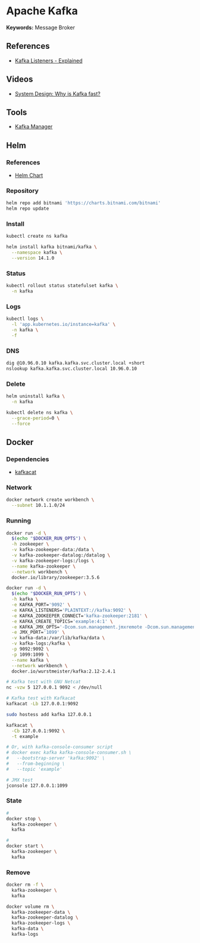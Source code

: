 # Apache Kafka

**Keywords:** Message Broker

<!--
https://medium.com/@sannidhi.s.t/dead-letter-queues-dlqs-in-kafka-afb4b6835309

https://app.pluralsight.com/library/courses/securing-kafka-cluster/table-of-contents

https://www.youtube.com/watch?v=sCkAe-Umb0o

https://www.blazemeter.com/blog/apache-kafka-how-to-load-test-with-jmeter
https://octoperf.com/blog/2020/10/30/kafka-load-testing/
https://github.com/corunet/kloadgen

https://linkedin.com/learning/apache-kafka-essential-training-building-scalable-applications/why-are-kafka-skills-so-high-in-demand

https://linkedin.com/learning/apache-kafka-essential-training-getting-started/getting-started-with-apache-kafka

https://app.pluralsight.com/library/courses/securing-kafka-cluster/table-of-contents

https://linkedin.com/learning/search?entityType=COURSE&keywords=kafka

https://app.pluralsight.com/library/courses/apache-kafka-getting-started/table-of-contents

https://app.pluralsight.com/library/courses/spark-kafka-cassandra-applying-lambda-architecture/table-of-contents

https://app.pluralsight.com/library/courses/building-enterprise-distributed-online-analytics-platform/table-of-contents

https://app.pluralsight.com/paths/skills/handling-streaming-data-with-messaging-systems

https://app.pluralsight.com/library/courses/designing-event-driven-applications-apache-kafka-ecosystem/table-of-contents
https://app.pluralsight.com/library/courses/kafka-build-deploy-monitor-real-world-application/table-of-contents

https://app.pluralsight.com/library/courses/processing-streaming-data-apache-spark-structured-streaming/table-of-contents
https://app.pluralsight.com/library/courses/spring-integration-channel-adapters-external-systems/table-of-contents
https://app.pluralsight.com/library/courses/storing-managing-data-redis-apache-kafka-heroku/table-of-contents
https://app.pluralsight.com/library/courses/implementing-event-log-kafka/table-of-contents
https://app.pluralsight.com/library/courses/enforcing-data-contracts-kafka-schema-registry/table-of-contents
https://app.pluralsight.com/library/courses/deploying-kafka-cluster/table-of-contents

How do Kafka ACLs works? https://www.youtube.com/watch?v=4pj6Ewaf7N8

https://medium.com/@sathishjayaram/batch-processing-of-multi-partitioned-kafka-topics-using-spark-with-example-b686676d33f1
https://www.slideshare.net/KaiWaehner/apache-kafka-open-source-ecosystem-for-machine-learning-at-extreme-scale-apachecon-montreal-sept-2018
https://www.confluent.io/blog/using-apache-kafka-drive-cutting-edge-machine-learning
https://www.confluent.io/blog/build-deploy-scalable-machine-learning-production-apache-kafka/
https://medium.com/@stephane.maarek/how-to-use-apache-kafka-to-transform-a-batch-pipeline-into-a-real-time-one-831b48a6ad85
https://github.com/kaiwaehner/kafka-streams-machine-learning-examples

streaming.payments.legit
streaming.payments.fraud
streaming.payments.error
queuing.payments
-->

## References

- [Kafka Listeners - Explained](https://rmoff.net/2018/08/02/kafka-listeners-explained/)

## Videos

- [System Design: Why is Kafka fast?](https://youtube.com/watch?v=UNUz1-msbOM)

## Tools

- [Kafka Manager](/kafka/kafka-manager.md)

## Helm

### References

- [Helm Chart](https://github.com/bitnami/charts/tree/master/bitnami/kafka)

### Repository

```sh
helm repo add bitnami 'https://charts.bitnami.com/bitnami'
helm repo update
```

### Install

```sh
kubectl create ns kafka
```

```sh
helm install kafka bitnami/kafka \
  --namespace kafka \
  --version 14.1.0
```

### Status

```sh
kubectl rollout status statefulset kafka \
  -n kafka
```

### Logs

```sh
kubectl logs \
  -l 'app.kubernetes.io/instance=kafka' \
  -n kafka \
  -f
```

### DNS

```sh
dig @10.96.0.10 kafka.kafka.svc.cluster.local +short
nslookup kafka.kafka.svc.cluster.local 10.96.0.10
```

### Delete

```sh
helm uninstall kafka \
  -n kafka

kubectl delete ns kafka \
  --grace-period=0 \
  --force
```

## Docker

### Dependencies

- [kafkacat](/kafkacat.md)

### Network

```sh
docker network create workbench \
  --subnet 10.1.1.0/24
```

### Running

```sh
docker run -d \
  $(echo "$DOCKER_RUN_OPTS") \
  -h zookeeper \
  -v kafka-zookeeper-data:/data \
  -v kafka-zookeeper-datalog:/datalog \
  -v kafka-zookeeper-logs:/logs \
  --name kafka-zookeeper \
  --network workbench \
  docker.io/library/zookeeper:3.5.6
```

```sh
docker run -d \
  $(echo "$DOCKER_RUN_OPTS") \
  -h kafka \
  -e KAFKA_PORT='9092' \
  -e KAFKA_LISTENERS='PLAINTEXT://kafka:9092' \
  -e KAFKA_ZOOKEEPER_CONNECT='kafka-zookeeper:2181' \
  -e KAFKA_CREATE_TOPICS='example:4:1' \
  -e KAFKA_JMX_OPTS='-Dcom.sun.management.jmxremote -Dcom.sun.management.jmxremote.authenticate=false -Dcom.sun.management.jmxremote.ssl=false -Djava.rmi.server.hostname=127.0.0.1 -Dcom.sun.management.jmxremote.rmi.port=1099' \
  -e JMX_PORT='1099' \
  -v kafka-data:/var/lib/kafka/data \
  -v kafka-logs:/kafka \
  -p 9092:9092 \
  -p 1099:1099 \
  --name kafka \
  --network workbench \
  docker.io/wurstmeister/kafka:2.12-2.4.1
```

```sh
# Kafka test with GNU Netcat
nc -vzw 5 127.0.0.1 9092 < /dev/null

# Kafka test with Kafkacat
kafkacat -Lb 127.0.0.1:9092

sudo hostess add kafka 127.0.0.1

kafkacat \
  -Cb 127.0.0.1:9092 \
  -t example

# Or, with kafka-console-consumer script
# docker exec kafka kafka-console-consumer.sh \
#   --bootstrap-server 'kafka:9092' \
#   --from-beginning \
#   --topic 'example'

# JMX test
jconsole 127.0.0.1:1099
```

### State

```sh
#
docker stop \
  kafka-zookeeper \
  kafka

#
docker start \
  kafka-zookeeper \
  kafka
```

### Remove

```sh
docker rm -f \
  kafka-zookeeper \
  kafka

docker volume rm \
  kafka-zookeeper-data \
  kafka-zookeeper-datalog \
  kafka-zookeeper-logs \
  kafka-data \
  kafka-logs
```
